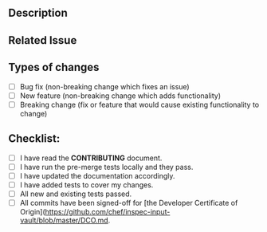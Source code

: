 <!--- Provide a short summary of your changes in the Title above -->

## Description
<!--- Describe your changes in detail, what problems does it solve? -->

## Related Issue
<!--- If you are suggesting a new feature or change, please create an issue first -->
<!--- Please link to the issue, discourse, or stackoverflow here: -->

## Types of changes
<!--- What types of changes does your code introduce? Put an `x` in all the boxes that apply: -->
- [ ] Bug fix (non-breaking change which fixes an issue)
- [ ] New feature (non-breaking change which adds functionality)
- [ ] Breaking change (fix or feature that would cause existing functionality to change)

## Checklist:
<!--- Go over all the following points, and put an `x` in all the boxes that apply. -->
<!--- If you're unsure about any of these, don't hesitate to ask. We're here to help! -->
- [ ] I have read the **CONTRIBUTING** document.
- [ ] I have run the pre-merge tests locally and they pass.
- [ ] I have updated the documentation accordingly.
- [ ] I have added tests to cover my changes.
- [ ] All new and existing tests passed.
- [ ] All commits have been signed-off for [the Developer Certificate of Origin](https://github.com/chef/inspec-input-vault/blob/master/DCO.md.
